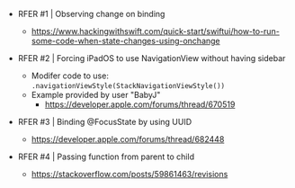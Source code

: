 
- RFER #1 | Observing change on binding
    - https://www.hackingwithswift.com/quick-start/swiftui/how-to-run-some-code-when-state-changes-using-onchange
    
- RFER #2 | Forcing iPadOS to use NavigationView without having sidebar
    - Modifer code to use:
        `.navigationViewStyle(StackNavigationViewStyle())`
    - Example provided by user "BabyJ"
        - https://developer.apple.com/forums/thread/670519

- RFER #3 | Binding @FocusState by using UUID
    - https://developer.apple.com/forums/thread/682448

- RFER #4 | Passing function from parent to child
    - https://stackoverflow.com/posts/59861463/revisions
